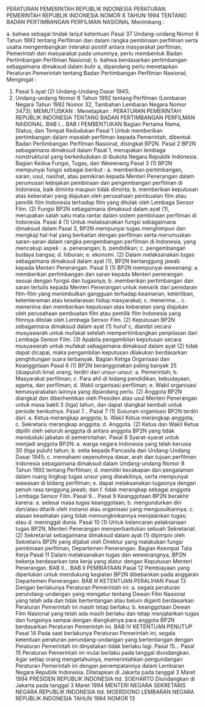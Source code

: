  PERATURAN PEMERINTAH REPUBLIK INDONESIA PERATURAN PEMERINTAH REPUBLIK INDONESIA NOMOR 8 TAHUN 1994 TENTANG BADAN PERTIMBANGAN PERFILMAN NASIONAL
Menimbang :

a. bahwa sebagai tindak lanjut ketentuan Pasal 37 Undang-undang Nomor 8 Tahun 1992 tentang Perfilman dan dalam rangka pembinaan perfilman serta usaha mengembangkan interaksi positif antara masyarakat perfilman, Pemerintah dan masyarakat pada umumnya, perlu membentuk Badan Pertimbangan Perfilman Nasional;
b. bahwa berdasarkan pertimbangan sebagaimana dimaksud dalam butir a, dipandang perlu menetapkan Peraturan Pemerintah tentang Badan Pertimbangan Perfilman Nasional;
Mengingat :

1. Pasal 5 ayat (2) Undang-Undang Dasar 1945;
2. Undang-undang Nomor 8 Tahun 1992 tentang Perfilman (Lembaran Negara Tahun 1992 Nomor 32, Tambahan Lembaran Negara Nomor 3473);
MEMUTUSKAN :
 Menetapkan : PERATURAN PEMERINTAH REPUBLIK INDONESIA TENTANG BADAN PERTIMBANGAN PERFILMAN NASIONAL. BAB I…
BAB I PEMBENTUKAN
Bagian Pertama Nama, Status, dan Tempat Kedudukan
Pasal 1
Untuk memberikan pertimbangan dalam masalah perfilman kepada Pemerintah, dibentuk Badan Pertimbangan Perfilman Nasional, disingkat BP2N.
Pasal 2
BP2N sebagaimana dimaksud dalam Pasal 1, merupakan lembaga nonstruktural yang berkedudukan di Ibukota Negara Republik Indonesia.
Bagian Kedua Fungsi, Tugas, dan Wewenang
Pasal 3
(1) BP2N mempunyai fungsi sebagai berikut :
a. memberikan pertimbangan, saran, usul, nasihat, atau pemikiran kepada Menteri Penerangan dalam perumusan kebijakan pembinaan dan pengembangan perfilman di Indonesia, baik diminta maupun tidak diminta;
b. memberikan keputusan atas keberatan yang diajukan oleh perusahaan pembuatan film atau pemilik film Indonesia terhadap film yang ditolak oleh Lembaga Sensor Film.
(2) Fungsi BP2N sebagaimana dimaksud dalam ayat (1), merupakan salah satu mata rantai dalam sistem pembinaan perfilman di Indonesia.
Pasal 4
(1) Untuk melaksanakan fungsi sebagaimana dimaksud dalam Pasal 3, BP2N mempunyai tugas menghimpun dan mengkaji hal-hal yang berkaitan dengan perfilman serta merumuskan saran-saran dalam rangka pengembangan perfilman di Indonesia, yang mencakup aspek :
a. penerangan;
b. pendidikan;
c. pengembangan budaya bangsa;
d. hiburan;
e. ekonomi.
(2) Dalam melaksanakan tugas sebagaimana dimaksud dalam ayat (1), BP2N bertanggung jawab kepada Menteri Penerangan.
Pasal 5
(1) BP2N mempunyai wewenang:
a. memberikan pertimbangan dan saran kepada Menteri penerangan sesuai dengan fungsi dan tugasnya;
b. memberikan pertimbangan dan saran tertulis kepada Menteri Penerangan untuk menarik dari peredaran film-film yang menimbulkan gangguan terhadap keamanan, ketertiban, ketenteraman atau keselarasan hidup masyarakat;
c. menerima...
c. menerima dan memberikan keputusan atas keberatan yang diajukan oleh perusahaan pembuatan film atau pemilik film Indonesia yang filmnya ditolak oleh Lembaga Sensor Film.
(2) Keputusan BP2N sebagaimana dimaksud dalam ayat (1) huruf c, diambil secara musyawarah untuk mufakat setelah mempertimbangkan penjelasan dari Lembaga Sensor Film.
(3) Apabila pengambilan keputusan secara musyawarah untuk mufakat sebagaimana dimaksud dalam ayat (2) tidak dapat dicapai, maka pengambilan keputusan dilakukan berdasarkan penghitungan suara terbanyak.
Bagian Ketiga Organisasi dan Keanggotaan
Pasal 6
(1) BP2N beranggotakan paling banyak 25 (duapuluh lima) orang, terdiri dari unsur-unsur:
a. Pemerintah;
b. Masyarakat perfilman;
c. Para ahli di bidang pendidikan, kebudayaan, agama, dan perfilman;
d. Wakil organisasi perfilman;
e. Wakil organisasi kemasyarakatan lainnya yang dipandang perlu.
(2) Anggota BP2N diangkat dan diberhentikan oleh Presiden atas usul Menteri Penerangan untuk masa bakti 3 (tiga) tahun, dan dapat diangkat kembali untuk periode berikutnya. Pasal 7…
Pasal 7
(1) Susunan organisasi BP2N terdiri dari:
a. Ketua merangkap anggota;
b. Wakil Ketua merangkap anggota;
c. Sekretaris merangkap anggota;
d. Anggota.
(2) Ketua dan Wakil Ketua dipilih oleh seluruh anggota di antara anggota BP2N yang tidak menduduki jabatan di pemerintahan.
Pasal 8
Syarat-syarat untuk menjadi anggota BP2N:
a. warga negara Indonesia yang telah berusia 30 (tiga puluh) tahun;
b. setia kepada Pancasila dan Undang-Undang Dasar 1945;
c. memahami sepenuhnya dasar, arah dan tujuan perfilman Indonesia sebagaimana dimaksud dalam Undang-undang Nomor 8 Tahun 1992 tentang Perfilman;
d. memiliki kecakapan dan pengalaman dalam ruang lingkup tugas unsur yang diwakilinya, serta mempunyai wawasan di bidang perfilman;
e. dapat melaksanakan tugasnya dengan penuh rasa tanggung jawab; dan f. tidak merangkap sebagai anggota Lembaga Sensor Film. Pasal 9…
Pasal 9
Keanggotaan BP2N berakhir karena:
a. selesai masa tugas keanggotaan;
b. mengundurkan diri dan/atau ditarik oleh instansi atau organisasi yang mengusulkannya;
c. alasan kesehatan yang tidak memungkinkannya menjalankan tugas; atau d. meninggal dunia.
Pasal 10
(1) Untuk kelancaran pelaksanaan tugas BP2N, Menteri Penerangan memperbantukan sebuah Sekretariat.
(2) Sekretariat sebagaimana dimaksud dalam ayat (1) dipimpin oleh Sekretaris BP2N yang dijabat oleh Direktur yang malakukan fungsi pembinaan perfilman, Departemen Penerangan.
Bagian Keempat Tata Kerja
Pasal 11
Dalam melaksanakan tugas dan wewenangnya, BP2N bekerja berdasarkan tata kerja yang diatur dengan Keputusan Menteri Penerangan. BAB II…
BAB II PEMBIAYAAN
Pasal 12
Pembiayaan yang diperlukan untuk mendukung kegiatan BP2N dibebankan pada anggaran Departemen Penerangan.
BAB III KETENTUAN PERALIHAN
Pasal 13
Dengan berlakunya Peraturan Pemerintah ini:
a. segala peraturan perundang-undangan yang mengatur tentang Dewan Film Nasional yang telah ada dan tidak bertentangan atau belum diganti berdasarkan Peraturan Pemerintah ini masih tetap berlaku;
b. keanggotaan Dewan Film Nasional yang telah ada masih berlaku dan tetap menjalankan tugas dan fungsinya sampai dengan diangkatnya para anggota BP2N berdasarkan Peraturan Pemerintah ini.
BAB IV KETENTUAN PENUTUP
Pasal 14
Pada saat berlakunya Peraturan Pemerintah ini, segala ketentuan peraturan perundang-undangan yang bertentangan dengan Peraturan Pemerintah ini dinyatakan tidak berlaku lagi. Pasal 15…
Pasal 15
Peraturan Pemerintah ini mulai berlaku pada tanggal diundangkan.
Agar setiap orang mengetahuinya, memerintahkan pengundangan Peraturan Pemerintah ini dengan penempatannya dalam Lembaran Negara Republik Indonesia. Ditetapkan di Jakarta pada tanggal 3 Maret 1994 PRESIDEN REPUBLIK INDONESIA ttd. SOEHARTO Diundangkan di Jakarta pada tanggal 3 Maret 1994 MENTERI NEGARA SEKRETARIS NEGARA REPUBLIK INDONESIA ttd. MOERDIONO LEMBARAN NEGARA REPUBLIK INDONESIA TAHUN 1994 NOMOR 13